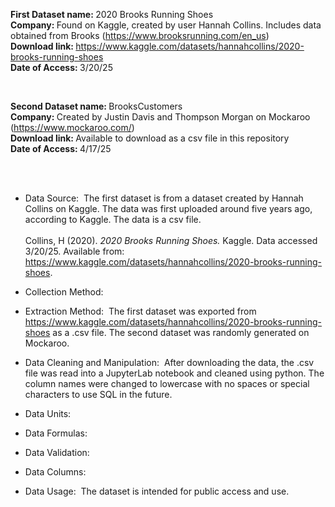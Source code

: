 <b>First Dataset name: </b> 2020 Brooks Running Shoes <br>
<b>Company: </b> Found on Kaggle, created by user Hannah Collins. Includes data obtained from Brooks (https://www.brooksrunning.com/en_us) <br>
<b>Download link: </b> https://www.kaggle.com/datasets/hannahcollins/2020-brooks-running-shoes <br>
<b>Date of Access: </b> 3/20/25

<br>

<b>Second Dataset name: </b> BrooksCustomers <br>
<b>Company: </b> Created by Justin Davis and Thompson Morgan on Mockaroo (https://www.mockaroo.com/)  <br>
<b>Download link: </b> Available to download as a csv file in this repository <br>
<b>Date of Access: </b> 4/17/25

<br><br>

-  Data Source: ​ The first dataset is from a dataset created by Hannah Collins on Kaggle. The data was first uploaded around five years ago, according to Kaggle. The data is a csv file. <br><br> Collins, H (2020). <i>2020 Brooks Running Shoes.</i> Kaggle. Data accessed 3/20/25. Available from: https://www.kaggle.com/datasets/hannahcollins/2020-brooks-running-shoes.

-  Collection Method:

-  Extraction Method: ​ The first dataset was exported from https://www.kaggle.com/datasets/hannahcollins/2020-brooks-running-shoes as a .csv file. The second dataset was randomly generated on Mockaroo.

-  Data Cleaning and Manipulation: ​ After downloading the data, the .csv file was read into a JupyterLab notebook and cleaned using python. The column names were changed to lowercase with no spaces or special characters to use SQL in the future.

-  Data Units:

-  Data Formulas: 

-  Data Validation: 

-  Data Columns: ​

-  Data Usage: ​ The dataset is intended for public access and use.
